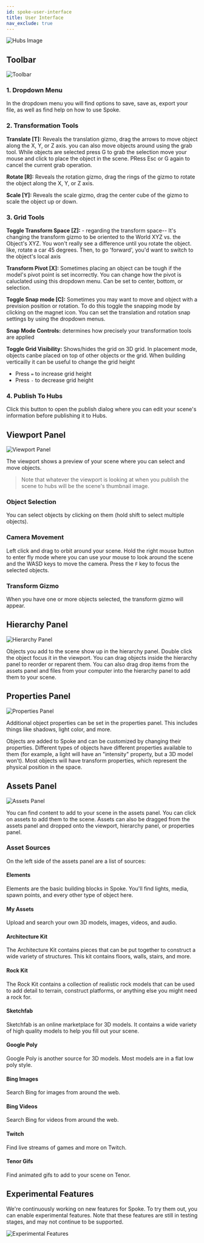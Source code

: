 ```yaml
---
id: spoke-user-interface
title: User Interface
nav_exclude: true
---
```


![Hubs Image](img/spoke-user-interface.jpeg)

## Toolbar

![Toolbar](img/spoke-toolbar.jpeg)

### 1. Dropdown Menu

In the dropdown menu you will find options to save, save as, export your file, as well as find help on how to use Spoke. 

### 2. Transformation Tools

__Translate [T]:__ Reveals the translation gizmo, drag the arrows to move object along the X, Y, or Z axis. you can also move objects around using the grab tool. While objects are selected press G to grab the selection move your mouse and click to place the object in the scene. PRess Esc or G again to cancel the current grab operation. 

__Rotate [R]:__ Reveals the rotation gizmo, drag the rings of the gizmo to rotate the object along the X, Y, or Z axis.

__Scale [Y]:__ Reveals the scale gizmo, drag the center cube of the gizmo to scale the object up or down.

### 3. Grid Tools

__Toggle Transform Space [Z]:__ - regarding the transform space-- It's changing the transform gizmo to be oriented to the World XYZ vs. the Object's XYZ. You won't really see a difference until you rotate the object.
like, rotate a car 45 degrees. Then, to go 'forward', you'd want to switch to the object's local axis

__Transform Pivot [X]:__ Sometimes placing an object can be tough if the model's pivot point is set incorrectly. You can change how the pivot is caluclated using this dropdown menu. Can be set to center, bottom, or selection. 

__Toggle Snap mode [C]:__  Sometimes you may want to move and object with a prevision position or rotation. To do this toggle the snapping mode by clicking on the magnet icon. You can set the translation and rotation snap settings by using the dropdown menus. 

__Snap Mode Controls:__ determines how precisely your transformation tools are applied

__Toggle Grid Visibility:__ Shows/hides the grid on 3D grid. In placement mode, objects canbe placed on top of other objects or the grid. When building verticailly it can be useful to change the grid height 

- Press `=` to increase grid height 
- Press `-` to decrease grid height

### 4. Publish To Hubs

Click this button to open the publish dialog where you can edit your scene's information before publishing it to Hubs.

## Viewport Panel
![Viewport Panel](img/spoke-viewport-panel.jpeg)

The viewport shows a preview of your scene where you can select and move objects.
  
  > Note that whatever the viewport is looking at when you publish the scene to hubs will be the scene's thumbnail image.

### Object Selection
You can select objects by clicking on them (hold shift to select multiple objects). 

### Camera Movement
Left click and drag to orbit around your scene. Hold the right mouse button to enter fly mode where you can use your mouse to look around the scene and the WASD keys to move the camera. Press the `F` key to focus the selected objects.

### Transform Gizmo
When you have one or more objects selected, the transform gizmo will appear.

## Hierarchy Panel
![Hierarchy Panel](img/spoke-hierarchy-panel.jpeg)

Objects you add to the scene show up in the hierarchy panel. Double click the object focus it in the viewport. You can drag objects inside the hierarchy panel to reorder or reparent them. You can also drag drop items from the assets panel and files from your computer into the hierarchy panel to add them to your scene.

## Properties Panel
![Properties Panel](img/spoke-properties-panel.jpeg)

Additional object properties can be set in the properties panel. This includes things like shadows, light color, and more.

Objects are added to Spoke and can be customized by changing their properties. Different types of objects have different properties available to them (for example, a light will have an "intensity" property, but a 3D model won’t). Most objects will have transform properties, which represent the physical position in the space.
## Assets Panel
![Assets Panel](img/spoke-assets-panel.jpeg)

You can find content to add to your scene in the assets panel. You can click on assets to add them to the scene. Assets can also be dragged from the assets panel and dropped onto the viewport, hierarchy panel, or properties panel. 

### Asset Sources

On the left side of the assets panel are a list of sources:

#### Elements
Elements are the basic building blocks in Spoke. You'll find lights, media, spawn points, and every other type of object here.

#### My Assets
Upload and search your own 3D models, images, videos, and audio.

#### Architecture Kit
The Architecture Kit contains pieces that can be put together to construct a wide variety of structures. This kit contains floors, walls, stairs, and more.

#### Rock Kit
The Rock Kit contains a collection of realistic rock models that can be used to add detail to terrain, construct platforms, or anything else you might need a rock for.

#### Sketchfab
Sketchfab is an online marketplace for 3D models. It contains a wide variety of high quality models to help you fill out your scene.

#### Google Poly
Google Poly is another source for 3D models. Most models are in a flat low poly style.

#### Bing Images
Search Bing for images from around the web.

#### Bing Videos
Search Bing for videos from around the web.

#### Twitch
Find live streams of games and more on Twitch.

#### Tenor Gifs
Find animated gifs to add to your scene on Tenor.

## Experimental Features

We're continuously working on new features for Spoke. To try them out, you can enable experimental features. Note that these features are still in testing stages, and may not continue to be supported.

![Experimental Features](img/spoke-experimental-features.jpeg)
